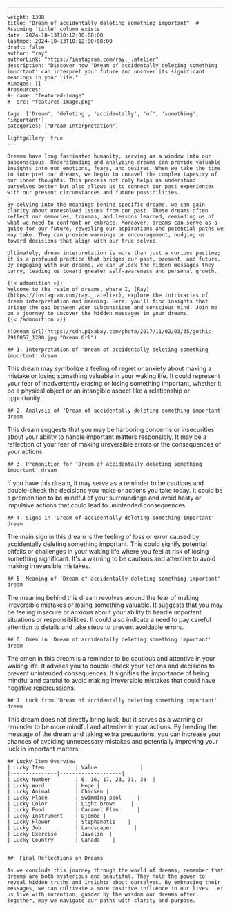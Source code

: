 ---
    weight: 1308
    title: "Dream of accidentally deleting something important"  # Assuming 'title' column exists
    date: 2024-10-13T10:12:00+08:00
    lastmod: 2024-10-13T10:12:00+08:00
    draft: false
    author: "ray"
    authorLink: "https://instagram.com/ray._.atelier"
    description: "Discover how 'Dream of accidentally deleting something important' can interpret your future and uncover its significant meanings in your life."
    #images: []
    #resources:
    #- name: "featured-image"
    #  src: "featured-image.png"
    
    tags: ['Dream', 'deleting', 'accidentally', 'of', 'something', 'important']
    categories: ["Dream Interpretation"]
    
    lightgallery: true
    ---
    
    Dreams have long fascinated humanity, serving as a window into our subconscious. Understanding and analyzing dreams can provide valuable insights into our emotions, fears, and desires. When we take the time to interpret our dreams, we begin to unravel the complex tapestry of our inner thoughts. This process not only helps us understand ourselves better but also allows us to connect our past experiences with our present circumstances and future possibilities.
    
    By delving into the meanings behind specific dreams, we can gain clarity about unresolved issues from our past. These dreams often reflect our memories, traumas, and lessons learned, reminding us of what we need to confront or embrace. Moreover, dreams can serve as a guide for our future, revealing our aspirations and potential paths we may take. They can provide warnings or encouragement, nudging us toward decisions that align with our true selves.
    
    Ultimately, dream interpretation is more than just a curious pastime; it is a profound practice that bridges our past, present, and future. By engaging with our dreams, we can unlock the hidden messages they carry, leading us toward greater self-awareness and personal growth.
    
    {{< admonition >}}
    Welcome to the realm of dreams, where I, [Ray](https://instagram.com/ray._.atelier), explore the intricacies of dream interpretation and meaning. Here, you’ll find insights that bridge the gap between your subconscious and conscious mind. Join me on a journey to uncover the hidden messages in your dreams.
    {{< /admonition >}}
    
    ![Dream Grl](https://cdn.pixabay.com/photo/2017/11/02/03/35/gothic-2910057_1280.jpg "Dream Grl")
    
    ## 1. Interpretation of 'Dream of accidentally deleting something important' dream
    
This dream may symbolize a feeling of regret or anxiety about making a mistake or losing something valuable in your waking life. It could represent your fear of inadvertently erasing or losing something important, whether it be a physical object or an intangible aspect like a relationship or opportunity.
    
    ## 2. Analysis of 'Dream of accidentally deleting something important' dream
    
This dream suggests that you may be harboring concerns or insecurities about your ability to handle important matters responsibly. It may be a reflection of your fear of making irreversible errors or the consequences of your actions.
    
    ## 3. Premonition for 'Dream of accidentally deleting something important' dream
    
If you have this dream, it may serve as a reminder to be cautious and double-check the decisions you make or actions you take today. It could be a premonition to be mindful of your surroundings and avoid hasty or impulsive actions that could lead to unintended consequences.
    
    ## 4. Signs in 'Dream of accidentally deleting something important' dream
    
The main sign in this dream is the feeling of loss or error caused by accidentally deleting something important. This could signify potential pitfalls or challenges in your waking life where you feel at risk of losing something significant. It's a warning to be cautious and attentive to avoid making irreversible mistakes.
    
    ## 5. Meaning of 'Dream of accidentally deleting something important' dream
    
The meaning behind this dream revolves around the fear of making irreversible mistakes or losing something valuable. It suggests that you may be feeling insecure or anxious about your ability to handle important situations or responsibilities. It could also indicate a need to pay careful attention to details and take steps to prevent avoidable errors.
    
    ## 6. Omen in 'Dream of accidentally deleting something important' dream
    
The omen in this dream is a reminder to be cautious and attentive in your waking life. It advises you to double-check your actions and decisions to prevent unintended consequences. It signifies the importance of being mindful and careful to avoid making irreversible mistakes that could have negative repercussions.
    
    ## 7. Luck from 'Dream of accidentally deleting something important' dream
    
This dream does not directly bring luck, but it serves as a warning or reminder to be more mindful and attentive in your actions. By heeding the message of the dream and taking extra precautions, you can increase your chances of avoiding unnecessary mistakes and potentially improving your luck in important matters.
    
    ## Lucky Item Overview
    | Lucky Item          | Value              |
    |---------------|--------------------|
    | Lucky Number        | 6, 16, 17, 23, 31, 38  |
    | Lucky Word          | Hope |
    | Lucky Animal        | Chicken |
    | Lucky Place         | Swimming pool     |
    | Lucky Color         | Light brown     |
    | Lucky Food          | Caramel Flan      |
    | Lucky Instrument    | Djembe |
    | Lucky Flower        | Stephanotis    |
    | Lucky Job           | Landscaper       |
    | Lucky Exercise      | Javelin  |
    | Lucky Country       | Canada    |
    
    
    ##  Final Reflections on Dreams
    
    As we conclude this journey through the world of dreams, remember that dreams are both mysterious and beautiful. They hold the power to reveal hidden truths and insights about ourselves. By embracing their messages, we can cultivate a more positive influence in our lives. Let us live with intention, guided by the wisdom our dreams offer. Together, may we navigate our paths with clarity and purpose.
    